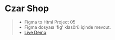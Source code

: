 # Czar Shop
> - Figma to Html Project 05
> - Figma dosyası 'fig' klasörü içinde mevcut.
> - [Live Demo](https://falovic.github.io/czar-shop)
